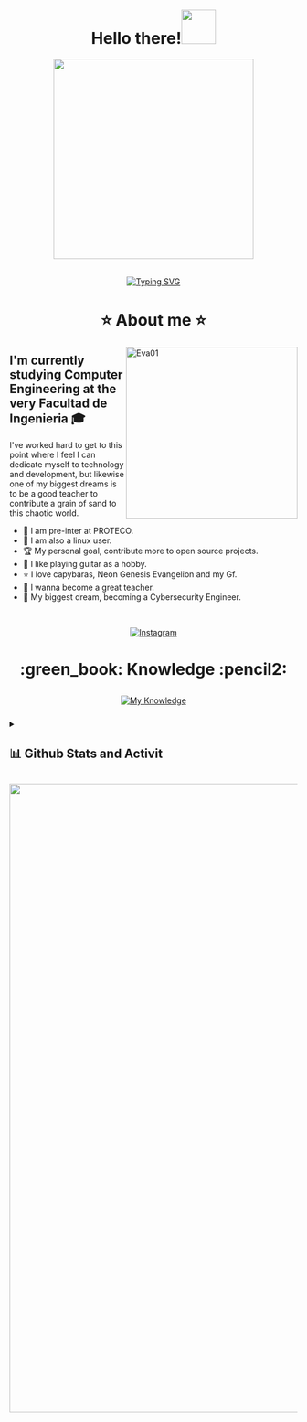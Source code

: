 
<h1 align="center">Hello there!<img src="https://media3.giphy.com/media/dSrV0Mltxj3cDCcovH/200.webp?cid=ecf05e47yw4vab0onmnrcincxkwk4bcfp31ck7qdzxgk08re&ep=v1_stickers_search&rid=200.webp&ct=s" width="60"></h1>

<div align="center">
<img src="https://media0.giphy.com/media/PgdWZV8Bb1fFqVcmtk/giphy.gif?cid=ecf05e478zs9lws3glq472agggnmrquiw4x9igk9c31hzp11&ep=v1_gifs_search&rid=giphy.gif&ct=g" width="350px">
</div>
<br>

<div align="center">

[![Typing SVG](https://readme-typing-svg.herokuapp.com?font='Arial'&color=4AD228&size=25&center=true&vCenter=true&height=30&lines=I+am+Arthur+;You+can+call+me+Enfrijolada)](https://git.io/typing-svg)

  # :star: About me :star: 
</div>

<img align="right" alt="Eva01" src="https://media4.giphy.com/media/6o96ru5kUh8GjT9DsJ/giphy.gif?cid=ecf05e479ce5tcta4d0vi9urce7617p3ig3uc22bjqy730o1&ep=v1_stickers_search&rid=giphy.gif&ct=s" width="300px"></img>
<!-- EVANGELION
<img align="right" alt="Eva01" src="https://media2.giphy.com/media/oASEJVd5lkgMBMDCcl/giphy.gif?cid=ecf05e47kpqpp0v5xds823vx5pfsh18gcleupyq93g9jp4nh&ep=v1_stickers_search&rid=giphy.gif&ct=s" width="300px">
-->

## I'm currently studying Computer Engineering at the very Facultad de Ingenieria :mortar_board:

I've worked hard to get to this point where I feel I can dedicate myself to technology and development, but likewise one of my biggest dreams is to be a good teacher to contribute a grain of sand to this chaotic world.

- 🌱 I am pre-inter at PROTECO. 
- :penguin: I am also a linux user. 
- 🏆 My personal goal, contribute more to open source projects. 
- :guitar: I like playing guitar as a hobby. 
- :star: I love capybaras, Neon Genesis Evangelion and my Gf.
- :book: I wanna become a great teacher.
- :star2: My biggest dream, becoming a Cybersecurity Engineer.

<br>

<div align="center">

  [![Instagram](https://img.shields.io/badge/Instagram-%23E4405F.svg?logo=Instagram&logoColor=white)](https://instagram.com/enfrijolada_de_frijol) 
</div>





<h1 align="center"> :green_book: Knowledge :pencil2:</h1>
<p align = "center">
     <a href="https://skillicons.dev">
        <img style="margin: 10px"src="https://skillicons.dev/icons?i=bash,linux,git,github,latex,py,html,css,javascript,matlab,c,vscode,java,md,&perline=7"alt="My Knowledge"/> 
    </a>
</p>

<details> 
  <summary><h2>📊 Github Stats and Activit</h2></summary>
  <div align="center">

  ![](https://github-readme-stats.vercel.app/api?username=EnfrijoladaDeFrijol&theme=merko&hide_border=false&include_all_commits=false&count_private=false)
  ![](https://github-readme-streak-stats.herokuapp.com/?user=EnfrijoladaDeFrijol&theme=merko&hide_border=false)<br/>
  ![](https://github-readme-stats.vercel.app/api/top-langs/?username=EnfrijoladaDeFrijol&theme=merko&hide_border=false&include_all_commits=false&count_private=false&layout=compact)
</div>

</details>




<img src="https://camo.githubusercontent.com/b867e04377eea646939445ce4e0565253428256abc39c6d32d7b67aab3160d18/68747470733a2f2f63617073756c652d72656e6465722e76657263656c2e6170702f6170693f747970653d776176696e6726636f6c6f723d6772616469656e74266865696768743d3130302673656374696f6e3d666f6f746572" width="1100px"></img>
